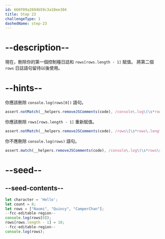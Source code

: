 ```yaml
---
id: 660f09a2694b59c3a10ee304
title: Step 23
challengeType: 1
dashedName: step-23
---
```


# --description--

現在，刪除你的第一個控制檯日誌和 `rows[rows.length - 1]` 賦值。 將第二個 `rows` 日誌語句留待以後使用。

# --hints--

你應該刪除 `console.log(rows[0])` 語句。

```js
assert.notMatch(__helpers.removeJSComments(code), /console\.log\(\s*rows\[\s*0\s*\]\s*\)/);
```

你應該刪除 `rows[rows.length - 1]` 重新賦值。

```js
assert.notMatch(__helpers.removeJSComments(code), /rows\[\s*rows\.length\s*-\s*1\s*\]/);
```

你不應刪除 `console.log(rows)` 語句。

```js
assert.match(__helpers.removeJSComments(code), /console\.log\(\s*rows\s*\);/);
```

# --seed--

## --seed-contents--

```js
let character = 'Hello';
let count = 8;
let rows = ["Naomi", "Quincy", "CamperChan"];
--fcc-editable-region--
console.log(rows[0]);
rows[rows.length - 1] = 10;
--fcc-editable-region--
console.log(rows);
```
